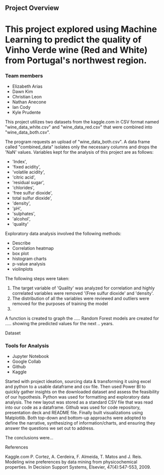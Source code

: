 ## Project Overview
# This project explored using Machine Learning to predict the quality of Vinho Verde wine (Red and White) from Portugal's northwest region. 

### Team members
* Elizabeth Arias <br/>
* Dawn Kim <br/>
* Christian Leon <br/>
* Nathan Anecone <br/>
* Ian Cody <br/>
* Kyle Prudente <br/>

This project utilizes two datasets from the kaggle.com in CSV format named "wine_data_white.csv" and "wine_data_red.csv" that were combined into "wine_data_both.csv".

The program requests an upload of "wine_data_both.csv".
A data frame called "combined_data" isolates only the necessary columns and drops the 'NaN' values.
Variables kept for the analysis of this project are as follows:

- 'Index',  <br/>
- 'fixed acidity',  <br/>
- 'volatile acidity', <br/> 
- 'citric acid', <br/>
- 'residual sugar',  <br/>
- 'chlorides',  <br/>
- 'free sulfur dioxide', <br/>
- total sulfur dioxide', <br/> 
- 'density',  <br/>
- 'pH',  <br/>
- 'sulphates',  <br/>
- 'alcohol', <br/>
- 'quality' <br/>
       
Exploratory data analysis involved the following methods:
* Describe <br/>
* Correlation heatmap <br/>
* box plot <br/>
* histogram charts <br/>
* p-value analysis <br/>
* violinplots <br/>


The following steps were taken:
1. The target variable of 'Quality' was analyzed for correlation and highly correlated variables were removed '(Free sulfur dioxide' and 'density'.
2. The distribution of all the variables were reviewed and outliers were removed for the purposes of training the model
3.  


A function is created to graph the .....
Random Forest models are created for ..... showing the predicted values for the next .. years.

Dataset

### Tools for Analysis
- Jupyter Notebook
- Google Collab
- Github
- Kaggle


Started with project ideation, sourcing data & transforming it using excel and python to a usable dataframe and csv file. Then used Power BI to quickly gather insights on the downloaded dataset and assess the feasibility of our hypothesis. Python was used for formatting and exploratory data analysis. The new layout was stored as a standard CSV file that was read into our code as a dataframe. Github was used for code repository, presentation deck and README file. Finally built visualizations using Matplotlib. Both top-down and bottom-up approachs were adopted to define the narrative, synthesizing of information/charts, and ensuring they answer the questions we set out to address.

The conclusions were...



References

Kaggle.com
P. Cortez, A. Cerdeira, F. Almeida, T. Matos and J. Reis. Modeling wine preferences by data mining from physicochemical properties. In Decision Support Systems, Elsevier, 47(4):547-553, 2009.
